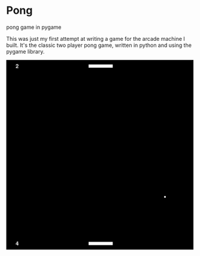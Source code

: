 # Pong
 pong game in pygame

This was just my first attempt at writing a game for the arcade machine I built.  It's the classic two player pong game, written in python and using the pygame library.

<img src="images/pongScreenShot.png" width="500">


